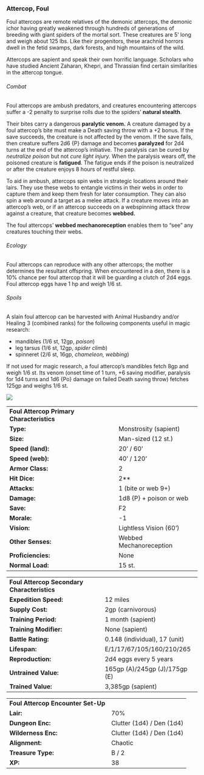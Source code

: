### Attercop, Foul

Foul attercops are remote relatives of the demonic attercops, the demonic ichor having greatly weakened through hundreds of generations of breeding with giant spiders of the mortal sort. These creatures are 5’ long and weigh about 125 lbs. Like their progenitors, these arachnid horrors dwell in the fetid swamps, dark forests, and high mountains of the wild.

Attercops are sapient and speak their own horrific language. Scholars who have studied Ancient Zaharan, Khepri, and Thrassian find certain similarities in the attercop tongue.

###### Combat

Foul attercops are ambush predators, and creatures encountering attercops suffer a -2 penalty to surprise rolls due to the spiders’ **natural stealth**.

Their bites carry a dangerous **paralytic venom.** A creature damaged by a foul attercop’s bite must make a Death saving throw with a +2 bonus. If the save succeeds, the creature is not affected by the venom. If the save fails, then creature suffers 2d6 {P} damage and becomes **paralyzed** for 2d4 turns at the end of the attercop’s initiative. The paralysis can be cured by *neutralize poison* but not *cure light injury.* When the paralysis wears off, the poisoned creature is **fatigued**. The fatigue ends if the poison is neutralized or after the creature enjoys 8 hours of restful sleep.

To aid in ambush, attercops spin webs in strategic locations around their lairs. They use these webs to entangle victims in their webs in order to capture them and keep them fresh for later consumption. They can also spin a web around a target as a melee attack. If a creature moves into an attercop’s web, or if an attercop succeeds on a webspinning attack throw against a creature, that creature becomes **webbed.**

The foul attercops’ **webbed mechanoreception** enables them to “see” any creatures touching their webs.

###### Ecology

Foul attercops can reproduce with any other attercops; the mother determines the resultant offspring. When encountered in a den, there is a 10% chance per foul attercop that it will be guarding a clutch of 2d4 eggs. Foul attercop eggs have 1 hp and weigh 1/6 st.

###### Spoils

A slain foul attercop can be harvested with Animal Husbandry and/or Healing 3 (combined ranks) for the following components useful in magic research:

* mandibles (1/6 st, 12gp, *poison*)
* leg tarsus (1/6 st, 12gp, *spider climb*)
* spinneret (2/6 st, 16gp, *chameleon, webbing*)

If not used for magic research, a foul attercop’s mandibles fetch 8gp and weigh 1/6 st. Its venom (onset time of 1 turn, +6 saving modifier, paralysis for 1d4 turns and 1d6 {Po} damage on failed Death saving throw) fetches 125gp and weighs 1/6 st.

![](data:image/png;base64...)

|  |  |
| --- | --- |
| **Foul Attercop Primary Characteristics** | |
| **Type:** | Monstrosity (sapient) |
| **Size:** | Man-sized (12 st.) |
| **Speed (land):** | 20’ / 60’ |
| **Speed (web):** | 40’ / 120’ |
| **Armor Class:** | 2 |
| **Hit Dice:** | 2\*\* |
| **Attacks:** | 1 (bite or web 9+) |
| **Damage:** | 1d8 {P} + poison or web |
| **Save:** | F2 |
| **Morale:** | -1 |
| **Vision:** | Lightless Vision (60’) |
| **Other Senses:** | Webbed Mechanoreception |
| **Proficiencies:** | None |
| **Normal Load:** | 15 st. |

|  |  |
| --- | --- |
| **Foul Attercop Secondary Characteristics** | |
| **Expedition Speed:** | 12 miles |
| **Supply Cost:** | 2gp (carnivorous) |
| **Training Period:** | 1 month (sapient) |
| **Training Modifier:** | None (sapient) |
| **Battle Rating:** | 0.148 (individual), 17 (unit) |
| **Lifespan:** | E/1/17/67/105/160/210/265 |
| **Reproduction:** | 2d4 eggs every 5 years |
| **Untrained Value:** | 165gp (A)/245gp (J)/175gp (E) |
| **Trained Value:** | 3,385gp (sapient) |

|  |  |
| --- | --- |
| **Foul Attercop Encounter Set-Up** | |
| **Lair:** | 70% |
| **Dungeon Enc:** | Clutter (1d4) / Den (1d4) |
| **Wilderness Enc:** | Clutter (1d4) / Den (1d4) |
| **Alignment:** | Chaotic |
| **Treasure Type:** | B / 2 |
| **XP:** | 38 |

